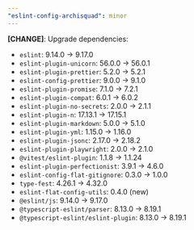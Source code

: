 ```yaml
---
"eslint-config-archisquad": minor
---
```


**[CHANGE]**: Upgrade dependencies:
- `eslint`: 9.14.0 → 9.17.0
- `eslint-plugin-unicorn`: 56.0.0 → 56.0.1
- `eslint-plugin-prettier`: 5.2.0 → 5.2.1
- `eslint-config-prettier`: 9.0.0 → 9.1.0
- `eslint-plugin-promise`: 7.1.0 → 7.2.1
- `eslint-plugin-compat`: 6.0.1 → 6.0.2
- `eslint-plugin-no-secrets`: 2.0.0 → 2.1.1
- `eslint-plugin-n`: 17.13.1 → 17.15.1
- `eslint-plugin-markdown`: 5.0.0 → 5.1.0
- `eslint-plugin-yml`: 1.15.0 → 1.16.0
- `eslint-plugin-jsonc`: 2.17.0 → 2.18.2
- `eslint-plugin-playwright`: 2.0.0 → 2.1.0
- `@vitest/eslint-plugin`: 1.1.8 → 1.1.24
- `eslint-plugin-perfectionist`: 3.9.1 → 4.6.0
- `eslint-config-flat-gitignore`: 0.3.0 → 1.0.0
- `type-fest`: 4.26.1 → 4.32.0
- `eslint-flat-config-utils`: 0.4.0 (new)
- `@eslint/js`: 9.14.0 → 9.17.0
- `@typescript-eslint/parser`: 8.13.0 → 8.19.1
- `@typescript-eslint/eslint-plugin`: 8.13.0 → 8.19.1
